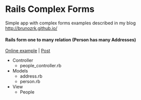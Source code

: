 Rails Complex Forms
================

Simple app with complex forms examples described in my blog http://brunozrk.github.io/

#### Rails form one to many relation (Person has many Addresses)

[Online example](https://rails-complex-forms.herokuapp.com/people/new) | [Post](http://brunozrk.github.io/complex-form/2015/04/25/rails-form-one-to-many-relation.html)

* Controller
  * people_controller.rb
* Models
  * address.rb
  * person.rb
* View
  * People 
